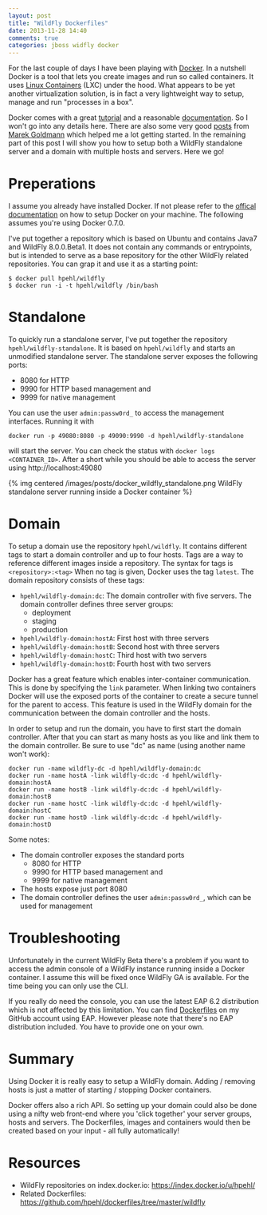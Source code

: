 ```yaml
---
layout: post
title: "WildFly Dockerfiles"
date: 2013-11-28 14:40
comments: true
categories: jboss widfly docker
---
```

For the last couple of days I have been playing with [Docker](http://www.docker.io). In a nutshell Docker is a tool
that lets you create images and run so called containers. It uses [Linux Containers](http://lxc.sourceforge.net/) (LXC)
under the hood. What appears to be yet another virtualization solution, is in fact a very lightweight way to setup,
manage and run "processes in a box".<!-- more -->

Docker comes with a great [tutorial](http://www.docker.io/gettingstarted/) and a
reasonable [documentation](http://docs.docker.io/en/latest/). So I won't go into any details here. There are also some
very good [posts](http://goldmann.pl/blog/tags/docker/) from [Marek Goldmann](http://goldmann.pl/blog/) which helped
me a lot getting started. In the remaining part of this post I will show you how to setup both a WildFly standalone
server and a domain with multiple hosts and servers. Here we go!

# Preperations

I assume you already have installed Docker. If not please refer to the
[offical documentation](http://www.docker.io/gettingstarted/#h_installation) on how to setup Docker on your machine.
The following assumes you're using Docker 0.7.0.

I've put together a repository which is based on Ubuntu and contains Java7 and WildFly 8.0.0.Beta1. It does not contain
any commands or entrypoints, but is intended to serve as a base repository for the other WildFly related repositories.
You can grap it and use it as a starting point:

```
$ docker pull hpehl/wildfly
$ docker run -i -t hpehl/wildfly /bin/bash
```

# Standalone

To quickly run a standalone server, I've put together the repository `hpehl/wildfly-standalone`. It is based on
`hpehl/wildfly` and starts an unmodified standalone server. The standalone server exposes the following ports:

- 8080 for HTTP
- 9990 for HTTP based management and
- 9999 for native management

You can use the user `admin:passw0rd_` to access the management interfaces. Running it with

```
docker run -p 49080:8080 -p 49090:9990 -d hpehl/wildfly-standalone
```

will start the server. You can check the status with `docker logs <CONTAINER_ID>`. After a short while you should
be able to access the server using http://localhost:49080

{% img centered /images/posts/docker_wildfly_standalone.png WildFly standalone server running inside a Docker container %}

# Domain

To setup a domain use the repository `hpehl/wildfly`. It contains different tags to start a domain controller and up to
four hosts. Tags are a way to reference different images inside a repository. The syntax for tags is
`<repository>:<tag>` When no tag is given, Docker uses the tag `latest`. The domain repository consists of these tags:

- `hpehl/wildfly-domain:dc`: The domain controller with five servers. The domain controller defines three server groups:
  - deployment
  - staging
  - production
- `hpehl/wildfly-domain:hostA`: First host with three servers
- `hpehl/wildfly-domain:hostB`: Second host with three servers
- `hpehl/wildfly-domain:hostC`: Third host with two servers
- `hpehl/wildfly-domain:hostD`: Fourth host with two servers

Docker has a great feature which enables inter-container communication. This is done by specifying the `link`
parameter. When linking two containers Docker will use the exposed ports of the container to create a secure tunnel
for the parent to access. This feature is used in the WildFly domain for the communication between the domain
controller and the hosts.

In order to setup and run the domain, you have to first start the domain controller. After that you can start as many
hosts as you like and link them to the domain controller. Be sure to use "dc" as name (using another name won't work):

    docker run -name wildfly-dc -d hpehl/wildfly-domain:dc
    docker run -name hostA -link wildfly-dc:dc -d hpehl/wildfly-domain:hostA
    docker run -name hostB -link wildfly-dc:dc -d hpehl/wildfly-domain:hostB
    docker run -name hostC -link wildfly-dc:dc -d hpehl/wildfly-domain:hostC
    docker run -name hostD -link wildfly-dc:dc -d hpehl/wildfly-domain:hostD

Some notes:

- The domain controller exposes the standard ports
  - 8080 for HTTP
  - 9990 for HTTP based management and
  - 9999 for native management
- The hosts expose just port 8080
- The domain controller defines the user `admin:passw0rd_`, which can be used for management

# Troubleshooting

Unfortunately in the current WildFly Beta there's a problem if you want to access the admin console of a WildFly
instance running inside a Docker container. I assume this will be fixed once WildFly GA is available. For the time
being you can only use the CLI.

If you really do need the console, you can use the latest EAP 6.2 distribution which is not affected by this
limitation. You can find [Dockerfiles](https://github.com/hpehl/dockerfiles/tree/master/eap62) on my GitHub account
using EAP. However please note that there's no EAP distribution included. You have to provide one on your own.

# Summary

Using Docker it is really easy to setup a WildFly domain. Adding / removing hosts is just a matter of
starting / stopping Docker containers.

Docker offers also a rich API. So setting up your domain could also be done using a nifty web front-end where you
'click together' your server groups, hosts and servers. The Dockerfiles, images and containers would then be created
based on your input - all fully automatically!

# Resources

- WildFly repositories on index.docker.io: https://index.docker.io/u/hpehl/
- Related Dockerfiles: https://github.com/hpehl/dockerfiles/tree/master/wildfly
